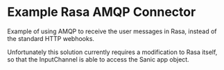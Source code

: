 # Example Rasa AMQP Connector

Example of using AMQP to receive the user messages in Rasa, instead of the standard HTTP webhooks.

Unfortunately this solution currently requires a modification to Rasa itself, so that the InputChannel
is able to access the Sanic app object.
